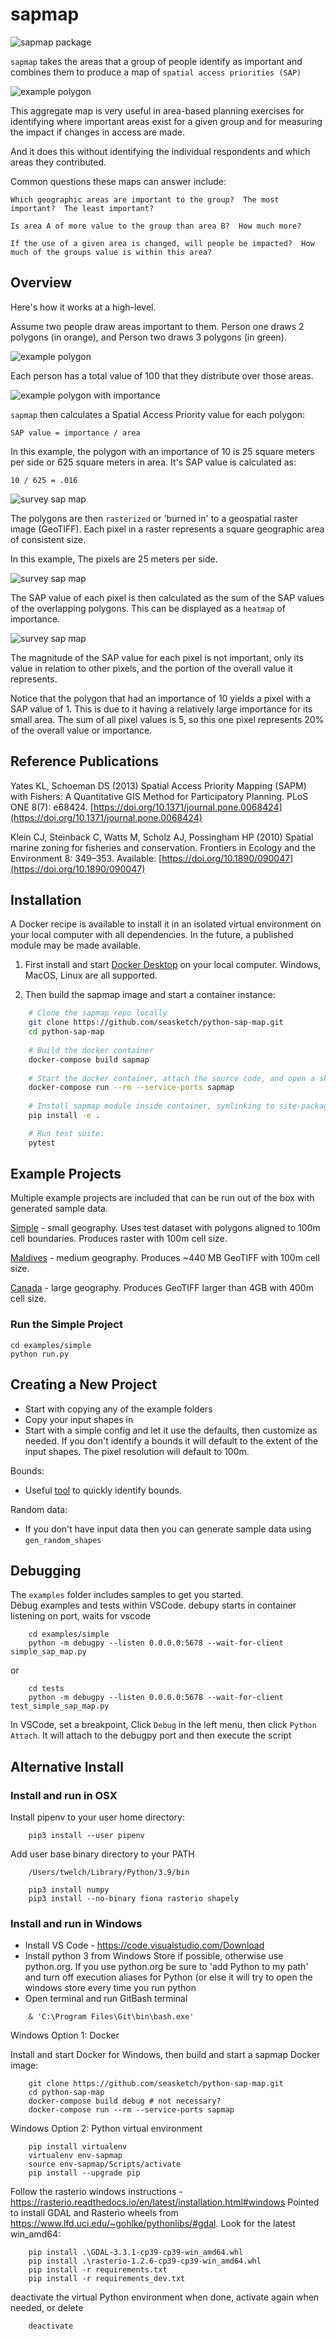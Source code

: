 
# sapmap

![sapmap package](https://github.com/seasketch/python-sap-map/actions/workflows/test-sapmap.yml/badge.svg)

`sapmap` takes the areas that a group of people identify as important and combines them to produce a map of `spatial access priorities (SAP)`

![example polygon](docs/survey-sap-start-end.png)

This aggregate map is very useful in area-based planning exercises for identifying where important areas exist for a given group and for measuring the impact if changes in access are made.

And it does this without identifying the individual respondents and which areas they contributed.

Common questions these maps can answer include:
```
Which geographic areas are important to the group?  The most important?  The least important?

Is area A of more value to the group than area B?  How much more?

If the use of a given area is changed, will people be impacted?  How much of the groups value is within this area?
```

## Overview
Here's how it works at a high-level.

Assume two people draw areas important to them. Person one draws 2 polygons (in orange), and Person two draws 3 polygons (in green).

![example polygon](docs/survey-polygon.png)

Each person has a total value of 100 that they distribute over those areas.

![example polygon with importance](docs/survey-polygon-importance.png)

`sapmap` then calculates a Spatial Access Priority value for each polygon:
```
SAP value = importance / area
```

In this example, the polygon with an importance of 10 is 25 square meters per side or 625 square meters in area.  It's SAP value is calculated as:
```
10 / 625 = .016
```

![survey sap map](docs/survey-polygon-sap.png)

The polygons are then `rasterized` or 'burned in' to a geospatial raster image (GeoTIFF).  Each pixel in a raster represents a square geographic area of consistent size.

In this example,  The pixels are 25 meters per side.

![survey sap map](docs/survey-burn-in.png)

The SAP value of each pixel is then calculated as the sum of the SAP values of the overlapping polygons.  This can be displayed as a `heatmap` of importance.

![survey sap map](docs/survey-sap-heatmap.png)

The magnitude of the SAP value for each pixel is not important, only its value in relation to other pixels, and the portion of the overall value it represents.

Notice that the polygon that had an importance of 10 yields a pixel with a SAP value of 1.  This is due to it having a relatively large importance for its small area.  The sum of all pixel values is 5, so this one pixel represents 20% of the overall value or importance.

## Reference Publications

Yates KL, Schoeman DS (2013) Spatial Access Priority Mapping (SAPM) with Fishers: A Quantitative GIS Method for Participatory Planning. PLoS ONE 8(7): e68424. [https://doi.org/10.1371/journal.pone.0068424](https://doi.org/10.1371/journal.pone.0068424)

Klein CJ, Steinback C, Watts M, Scholz AJ, Possingham HP (2010) Spatial marine zoning for fisheries and conservation. Frontiers in Ecology and the Environment 8: 349–353. Available: [https://doi.org/10.1890/090047](https://doi.org/10.1890/090047)

## Installation

A Docker recipe is available to install it in an isolated virtual environment on your local computer with all dependencies.  In the future, a published module may be made available.

1. First install and start [Docker Desktop](https://www.docker.com/) on your local computer.  Windows, MacOS, Linux are all supported.

2. Then build the sapmap image and start a container instance:
```bash
    # Clone the sapmap repo locally
    git clone https://github.com/seasketch/python-sap-map.git
    cd python-sap-map
    
    # Build the docker container
    docker-compose build sapmap
    
    # Start the docker container, attach the source code, and open a shell session inside as root user
    docker-compose run --rm --service-ports sapmap
    
    # Install sapmap module inside container, symlinking to site-packages, making it available to run
    pip install -e .

    # Run test suite:
    pytest
```

## Example Projects

Multiple example projects are included that can be run out of the box with generated sample data.

[Simple](/examples/simple) - small geography.  Uses test dataset with polygons aligned to 100m cell boundaries.  Produces raster with 100m cell size.

[Maldives](/examples/maldives) - medium geography.  Produces ~440 MB GeoTIFF with 100m cell size.

[Canada](/examples/canada) - large geography. Produces GeoTIFF larger than 4GB with 400m cell size.

### Run the Simple Project

```
cd examples/simple
python run.py
```

## Creating a New Project

* Start with copying any of the example folders
* Copy your input shapes in
* Start with a simple config and let it use the defaults, then customize as needed.  If you don't identify a bounds it will default to the extent of the input shapes.  The pixel resolution will default to 100m.

Bounds:
* Useful [tool](https://tools.geofabrik.de/calc/#type=geofabrik_standard&tab=1&proj=EPSG:4326&places=2) to quickly identify bounds.

Random data:
* If you don't have input data then you can generate sample data using `gen_random_shapes`

## Debugging
The `examples` folder includes samples to get you started.  
Debug examples and tests within VSCode.  debupy starts in container listening on port, waits for vscode

```
    cd examples/simple
    python -m debugpy --listen 0.0.0.0:5678 --wait-for-client simple_sap_map.py
```

or

```
    cd tests
    python -m debugpy --listen 0.0.0.0:5678 --wait-for-client test_simple_sap_map.py
```

In VSCode, set a breakpoint, Click `Debug` in the left menu, then click `Python Attach`.  It will attach to the debugpy port and then execute the script

## Alternative Install

### Install and run in OSX

Install pipenv to your user home directory:

```
    pip3 install --user pipenv
```

Add user base binary directory to your PATH

```
    /Users/twelch/Library/Python/3.9/bin
```

```
    pip3 install numpy
    pip3 install --no-binary fiona rasterio shapely
```

### Install and run in Windows

* Install VS Code - https://code.visualstudio.com/Download
* Install python 3 from Windows Store if possible, otherwise use python.org.  If you use python.org be sure to 'add Python to my path' and turn off execution aliases for Python (or else it will try to open the windows store every time you run python
* Open terminal and run GitBash terminal

```
    & 'C:\Program Files\Git\bin\bash.exe'
```

Windows Option 1: Docker

Install and start Docker for Windows, then build and start a sapmap Docker image:

```
    git clone https://github.com/seasketch/python-sap-map.git
    cd python-sap-map
    docker-compose build debug # not necessary?
    docker-compose run --rm --service-ports sapmap
```

Windows Option 2: Python virtual environment

```
    pip install virtualenv
    virtualenv env-sapmap
    source env-sapmap/Scripts/activate
    pip install --upgrade pip
```

Follow the rasterio windows instructions - https://rasterio.readthedocs.io/en/latest/installation.html#windows
Pointed to install GDAL and Rasterio wheels from https://www.lfd.uci.edu/~gohlke/pythonlibs/#gdal.  Look for the latest win_amd64:

```
    pip install .\GDAL-3.3.1-cp39-cp39-win_amd64.whl
    pip install .\rasterio-1.2.6-cp39-cp39-win_amd64.whl
    pip install -r requirements.txt
    pip install -r requirements_dev.txt
```

deactivate the virtual Python environment when done, activate again when needed, or delete

```
    deactivate
```

